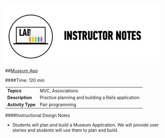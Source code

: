 ![Exercise - Instructor](../assets/ICL_icons/instr_lab.png)



##[Museum App](starter_code/)

####Time: 120 min

| | |
|------------- |:-------------|
| __Topics__ | MVC, Associations| 
| __Description__|Practice planning and building a Rails application.|
| __Activity Type__|Pair programming |


####Instructional Design Notes

*	Students will plan and build a Museum Application. We will provide user stories and students will use them to plan and build.
